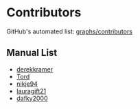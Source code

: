# Contributors
GitHub's automated list: [graphs/contributors](https://github.com/andy5995/mhwkb/graphs/contributors)

<!-- format: [nickname (Full Name (if desired)](personal link)-->
## Manual List
* [derekkramer](https://github.com/derekkramer)
* [Tord](https://sunyatazero.github.io/)
* [nikje94](https://github.com/nikje94)
* [lauragift21](https://github.com/lauragift21)
* [dafky2000](https://github.com/dafky2000)
